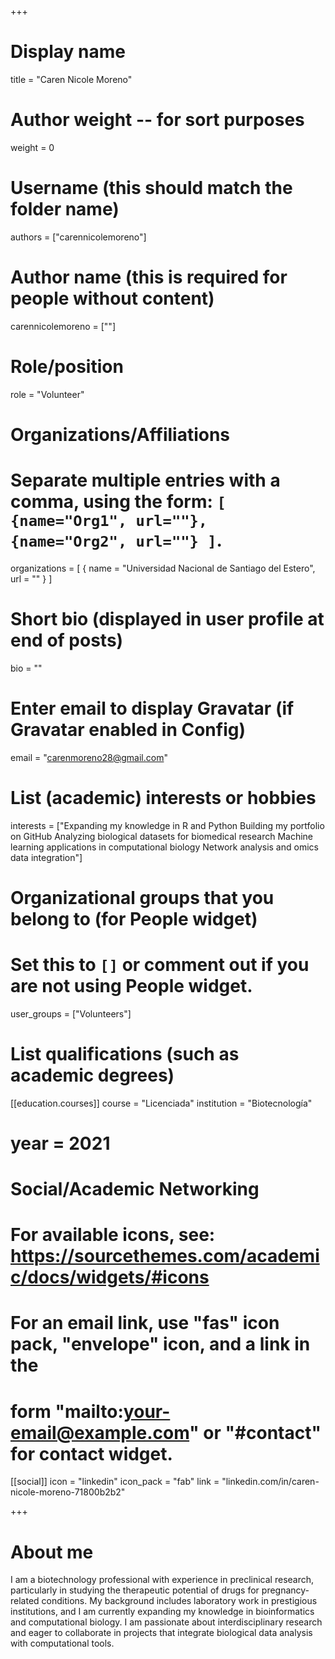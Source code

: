 +++
# Display name
title = "Caren Nicole Moreno"

# Author weight -- for sort purposes
weight = 0

# Username (this should match the folder name)
authors = ["carennicolemoreno"]

# Author name (this is required for people without content)
carennicolemoreno = [""]

# Role/position
role = "Volunteer"

# Organizations/Affiliations
#   Separate multiple entries with a comma, using the form: `[ {name="Org1", url=""}, {name="Org2", url=""} ]`.
organizations = [ { name = "Universidad Nacional de Santiago del Estero", url = "" } ]

# Short bio (displayed in user profile at end of posts)
bio = ""

# Enter email to display Gravatar (if Gravatar enabled in Config)
email = "carenmoreno28@gmail.com"

# List (academic) interests or hobbies
interests = ["Expanding my knowledge in R and Python Building my portfolio on GitHub Analyzing biological datasets for biomedical research Machine learning applications in computational biology Network analysis and omics data integration"]             

# Organizational groups that you belong to (for People widget)
#   Set this to `[]` or comment out if you are not using People widget.
user_groups = ["Volunteers"]

# List qualifications (such as academic degrees)

[[education.courses]]
course = "Licenciada"
institution = "Biotecnología"
# year = 2021

# Social/Academic Networking
# For available icons, see: https://sourcethemes.com/academic/docs/widgets/#icons
#   For an email link, use "fas" icon pack, "envelope" icon, and a link in the
#   form "mailto:your-email@example.com" or "#contact" for contact widget.

[[social]]
  icon = "linkedin"
  icon_pack = "fab"
  link = "linkedin.com/in/caren-nicole-moreno-71800b2b2"

+++

# About me 

I am a biotechnology professional with experience in preclinical research, particularly in studying the therapeutic potential of drugs for pregnancy-related conditions. My background includes laboratory work in prestigious institutions, and I am currently expanding my knowledge in bioinformatics and computational biology. I am passionate about interdisciplinary research and eager to collaborate in projects that integrate biological data analysis with computational tools.
